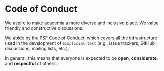 # Code of Conduct

We aspire to make academia a more diverse and inclusive place. We value friendly and constructive discussions.

We abide by the [PSF Code of Conduct](https://www.python.org/psf/codeofconduct/), which covers all the infrastructure used in the development of `Simplicial-test` (e.g., issue trackers, GitHub discussions, mailing lists, etc.).

In general, this means that everyone is expected to be **open**, **considerate**, and **respectful** of others.
